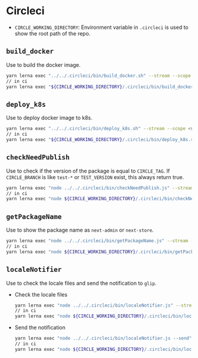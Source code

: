 # Circleci

- `CIRCLE_WORKING_DIRECTORY`: Environment variable in `.circleci` is used to show the root path of the repo.

## `build_docker`

Use to build the docker image.

```sh
yarn lerna exec "../../.circleci/bin/build_docker.sh" --stream --scope <scope name>
// in ci
yarn lerna exec "${CIRCLE_WORKING_DIRECTORY}/.circleci/bin/build_docker.sh" --stream --scope <scope name>
```

## `deploy_k8s`

Use to deploy docker image to k8s.

```sh
yarn lerna exec "../../.circleci/bin/deploy_k8s.sh" --stream --scope <scope name>
// in ci
yarn lerna exec "${CIRCLE_WORKING_DIRECTORY}/.circleci/bin/deploy_k8s.sh" --stream --scope <scope name>
```

## `checkNeedPublish`

Use to check if the version of the package is equal to `CIRCLE_TAG`. If `CIRCLE_BRANCH` is like `test-*` or `TEST_VERSION` exist, this always return true.

```sh
yarn lerna exec "node ../../.circleci/bin/checkNeedPublish.js" --stream --scope <scope name>
// in ci
yarn lerna exec "node ${CIRCLE_WORKING_DIRECTORY}/.circleci/bin/checkNeedPublish.js" --stream --scope <scope name>
```

## `getPackageName`

Use to show the package name as `next-admin` or `next-store`.

```sh
yarn lerna exec "node ../../.circleci/bin/getPackageName.js" --stream --scope <scope name>
// in ci
yarn lerna exec "node ${CIRCLE_WORKING_DIRECTORY}/.circleci/bin/getPackageName.js" --stream --scope <scope name>
```

## `localeNotifier`

Use to check the locale files and send the notification to `glip`.

- Check the locale files

  ```sh
  yarn lerna exec "node ../../.circleci/bin/localeNotifier.js" --stream --scope <scope name>
  // in ci
  yarn lerna exec "node ${CIRCLE_WORKING_DIRECTORY}/.circleci/bin/localeNotifier.js" --stream --scope <scope name>
  ```

- Send the notification

  ```sh
  yarn lerna exec "node ../../.circleci/bin/localeNotifier.js --send" --stream --scope <scope name>
  // in ci
  yarn lerna exec "node ${CIRCLE_WORKING_DIRECTORY}/.circleci/bin/localeNotifier.js --send" --stream --scope <scope name>
  ```
